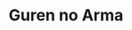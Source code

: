 --- 
title: "Guren no Arma"
publishdate: "2019-9-21T16:48:46+02:00"
src: "https://365manga.net/manga/guren-no-arma"
image: "https://data.365manga.net/images/thumbnails/1768-guren-no-arma.jpg"
description: "From Girls' Generation: Enter Weiter Andreon, a young witch with special abilities to communicate with fairies. That day, saddened by her parent’s death, Weiter wanders into her back garden where she finds a wounded young man. Weiter decides to take this young man under her wing despite meeting objections from everyone else but her uncle's friends. In the magical lands of Alma, where Gurens are worshipped as guardians and protectors,…"
---